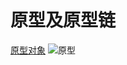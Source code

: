 # 原型及原型链 
 [原型对象](https://blog.csdn.net/ylwdi/article/details/82805255)
![原型](https://img-blog.csdnimg.cn/20200621093437651.png?x-oss-process=image/watermark,type_ZmFuZ3poZW5naGVpdGk,shadow_10,text_aHR0cHM6Ly9ibG9nLmNzZG4ubmV0L3FxXzQ0NTIzMDIy,size_16,color_FFFFFF,t_70)
 
